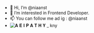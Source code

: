 - 👋 Hi, I’m @niaanst
- 👀 I’m interested in Frontend Developer.
- 📫 You can follow me ad ig : @niaanst
- ![𝐀 𝐄 𝐈 𝐏 𝐀 𝐓 𝐇 𝐘 _ kny](https://user-images.githubusercontent.com/57323931/122678453-31665880-d211-11eb-9067-0de07901e1f7.gif)





<!-- ✨I hope you are have a blessing day !!!✨
--->



